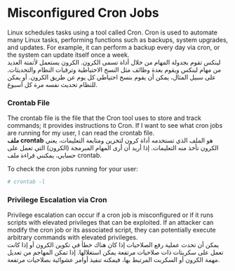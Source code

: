 
# Misconfigured Cron Jobs

Linux schedules tasks using a tool called Cron. Cron is used to automate many Linux tasks, performing functions such as backups, system upgrades, and updates. For example, it can perform a backup every day via cron, or the system can update itself once a week.  
لينكس تقوم بجدولة المهام من خلال أداة تسمى الكرون. الكرون يستعمل لأتمتة العديد من مهام لينكس ويقوم بعدة وظائف مثل النسخ الاحتياطية وترقيات النظام والتحديثات. على سبيل المثال، يمكن أن يقوم بنسخ احتياطي كل يوم عن طريق الكرون. أو يمكن للنظام تحديث نفسه مرة كل أسبوع.

### Crontab File

The crontab file is the file that the Cron tool uses to store and track commands; it provides instructions to Cron. If I want to see what cron jobs are running for my user, I can read the crontab file.  
**ملف crontab** هو الملف الذي تستخدمه أداة كرون لتخزين ومتابعة التعليمات، يعني الكرون تأخذ منه التعليمات. إذا أريد أن أرى المهام المبرمجة (الكرون) التي تعمل على حسابي، يمكنني قراءة ملف crontab.

To check the cron jobs running for your user:
```bash
# crontab -l
```

### Privilege Escalation via Cron

Privilege escalation can occur if a cron job is misconfigured or if it runs scripts with elevated privileges that can be exploited. If an attacker can modify the cron job or its associated script, they can potentially execute arbitrary commands with elevated privileges.  
يمكن أن تحدث عملية رفع الصلاحيات إذا كان هناك خطأ في تكوين الكرون أو إذا كانت تعمل على سكربتات ذات صلاحيات مرتفعة يمكن استغلالها. إذا تمكن المهاجم من تعديل مهمة الكرون أو السكربت المرتبط بها، فيمكنه تنفيذ أوامر عشوائية بصلاحيات مرتفعة.
